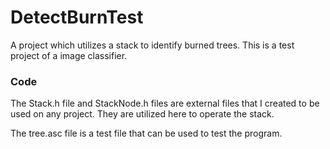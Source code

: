 # DetectBurnTest
A project which utilizes a stack to identify burned trees. This is a test project of a image classifier. 

### Code
The Stack.h file and StackNode.h files are external files that I created to be used on any project. They are utilized here to operate the stack.

The tree.asc file is a test file that can be used to test the program.

